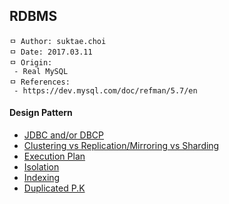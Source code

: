 ## RDBMS

```
ㅁ Author: suktae.choi
ㅁ Date: 2017.03.11
ㅁ Origin:
 - Real MySQL
ㅁ References:
 - https://dev.mysql.com/doc/refman/5.7/en
```

#### Design Pattern
- [JDBC and/or DBCP](https://github.com/agongi/study/tree/master/rdbms/jdbc-dbcp/)
- [Clustering vs Replication/Mirroring vs Sharding](https://github.com/agongi/study/tree/master/rdbms/clustering-mirroring-replication-sharding/)
- [Execution Plan](https://github.com/agongi/study/tree/master/rdbms/execution-plan/)
- [Isolation](https://github.com/agongi/study/tree/master/rdbms/isolation/)
- [Indexing](https://goo.gl/K03Zyj)
- [Duplicated P.K](https://github.com/agongi/study/tree/master/rdbms/duplicated-pk/)
